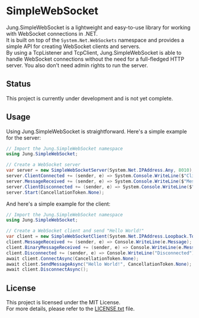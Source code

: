 # SimpleWebSocket

Jung.SimpleWebSocket is a lightweight and easy-to-use library for working with WebSocket connections in .NET. \
It is built on top of the `System.Net.WebSockets` namespace and provides a simple API for creating WebSocket clients and servers. \
By using a TcpListener and TcpClient, Jung.SimpleWebSocket is able to handle WebSocket connections without the need for a full-fledged HTTP server.
You also don't need admin rights to run the server.

## Status

This project is currently under development and is not yet complete.  

## Usage

Using Jung.SimpleWebSocket is straightforward. Here's a simple example for the server:

```csharp
// Import the Jung.SimpleWebSocket namespace
using Jung.SimpleWebSocket;

// Create a WebSocket server
var server = new SimpleWebSocketServer(System.Net.IPAddress.Any, 8010);
server.ClientConnected += (sender, e) => System.Console.WriteLine($"Client connected");
server.MessageReceived += (sender, e) => System.Console.WriteLine($"Message received: {e.Message}");
server.ClientDisconnected += (sender, e) => System.Console.WriteLine($"Client disconnected");
server.Start(CancellationToken.None);
```

And here's a simple example for the client:

```csharp
// Import the Jung.SimpleWebSocket namespace
using Jung.SimpleWebSocket;

// Create a WebSocket client and send "Hello World!"
var client = new SimpleWebSocketClient(System.Net.IPAddress.Loopback.ToString(), 8010, "/");
client.MessageReceived += (sender, e) => Console.WriteLine(e.Message);
client.BinaryMessageReceived += (sender, e) => Console.WriteLine(e.Message);
client.Disconnected += (sender, e) => Console.WriteLine("Disconnected");
await client.ConnectAsync(CancellationToken.None);
await client.SendMessageAsync("Hello World!", CancellationToken.None);
await client.DisconnectAsync();
```

## License

This project is licensed under the MIT License.  
For more details, please refer to the [LICENSE.txt](./LICENSE.txt) file.
